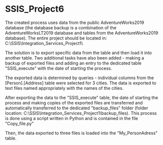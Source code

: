 # SSIS_Project6

The created process uses data from the public AdventureWorks2019 database (the database backup is a combination of the AdventureWorksLT2019 database and tables from the AdventureWorks2019 database). The entire project should be located in: C:\SSIS\Integration_Services_Project1\

The solution is to export specific data from the table and then load it into another table. Two additional tasks have also been added - making a backup of exported files and adding an entry to the dedicated table "SSIS_execute" with the date of starting the process.

The exported data is determined by queries - individual columns from the [Person].[Address] table were selected for 3 cities. The data is exported to text files named appropriately with the names of the cities.

After exporting the data to the "SSIS_execute" table, the date of starting the process and making copies of the exported files are transferred and automatically transferred to the dedicated "backup_files" folder (folder location: C:\SSIS\Integration_Services_Project1\backup_files). This process is done using a script written in Python and is contained in the file "Copy_file.py"

Then, the data exported to three files is loaded into the "My_PersonAdress" table.
